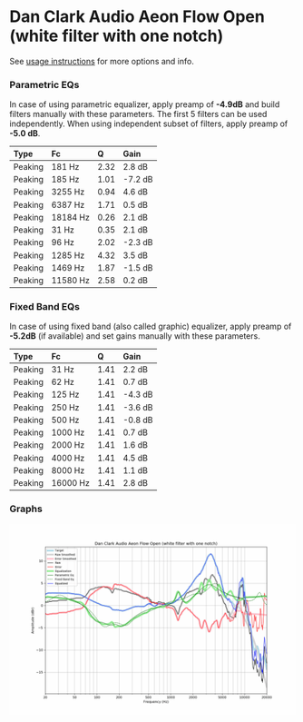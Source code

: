 # Dan Clark Audio Aeon Flow Open (white filter with one notch)
See [usage instructions](https://github.com/jaakkopasanen/AutoEq#usage) for more options and info.

### Parametric EQs
In case of using parametric equalizer, apply preamp of **-4.9dB** and build filters manually
with these parameters. The first 5 filters can be used independently.
When using independent subset of filters, apply preamp of **-5.0 dB**.

| Type    | Fc       |    Q | Gain    |
|:--------|:---------|:-----|:--------|
| Peaking | 181 Hz   | 2.32 | 2.8 dB  |
| Peaking | 185 Hz   | 1.01 | -7.2 dB |
| Peaking | 3255 Hz  | 0.94 | 4.6 dB  |
| Peaking | 6387 Hz  | 1.71 | 0.5 dB  |
| Peaking | 18184 Hz | 0.26 | 2.1 dB  |
| Peaking | 31 Hz    | 0.35 | 2.1 dB  |
| Peaking | 96 Hz    | 2.02 | -2.3 dB |
| Peaking | 1285 Hz  | 4.32 | 3.5 dB  |
| Peaking | 1469 Hz  | 1.87 | -1.5 dB |
| Peaking | 11580 Hz | 2.58 | 0.2 dB  |

### Fixed Band EQs
In case of using fixed band (also called graphic) equalizer, apply preamp of **-5.2dB**
(if available) and set gains manually with these parameters.

| Type    | Fc       |    Q | Gain    |
|:--------|:---------|:-----|:--------|
| Peaking | 31 Hz    | 1.41 | 2.2 dB  |
| Peaking | 62 Hz    | 1.41 | 0.7 dB  |
| Peaking | 125 Hz   | 1.41 | -4.3 dB |
| Peaking | 250 Hz   | 1.41 | -3.6 dB |
| Peaking | 500 Hz   | 1.41 | -0.8 dB |
| Peaking | 1000 Hz  | 1.41 | 0.7 dB  |
| Peaking | 2000 Hz  | 1.41 | 1.6 dB  |
| Peaking | 4000 Hz  | 1.41 | 4.5 dB  |
| Peaking | 8000 Hz  | 1.41 | 1.1 dB  |
| Peaking | 16000 Hz | 1.41 | 2.8 dB  |

### Graphs
![](./Dan%20Clark%20Audio%20Aeon%20Flow%20Open%20(white%20filter%20with%20one%20notch).png)